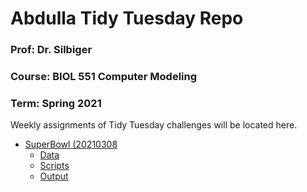 # Abdulla Tidy Tuesday Repo
### Prof: Dr. Silbiger
### Course: BIOL 551 Computer Modeling
### Term: Spring 2021
Weekly assignments of Tidy Tuesday challenges will be located here. 
 * [SuperBowl (20210308](https://github.com/Biol551-CSUN/TidyTuesday/tree/main/SuperBowl)
   * [Data](https://github.com/jasminabdulla/TidyTuesday/tree/master/Data)
   * [Scripts](https://github.com/jasminabdulla/TidyTuesday/tree/master/Scripts)
   * [Output](https://github.com/jasminabdulla/TidyTuesday/tree/master/Output)
